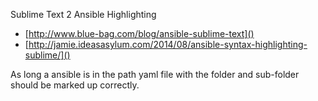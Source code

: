 
Sublime Text 2 Ansible Highlighting

- [http://www.blue-bag.com/blog/ansible-sublime-text]()
- [http://jamie.ideasasylum.com/2014/08/ansible-syntax-highlighting-sublime/]()

As long a ansible is in the path yaml file with the folder and sub-folder should be marked up correctly.
